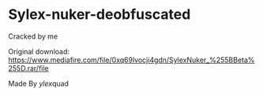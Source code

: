 # Sylex-nuker-deobfuscated 

Cracked by me 

Original download: https://www.mediafire.com/file/0xq69lvocji4gdn/SylexNuker_%255BBeta%255D.rar/file

Made By $ylex$quad 
